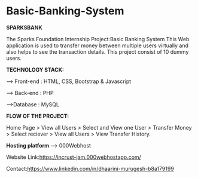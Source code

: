 # Basic-Banking-System
**SPARKSBANK**

The Sparks Foundation Internship Project:Basic Banking System
This Web application is used to transfer money between multiple users virtually and also helps to see the transaction details.
This project consist of 10 dummy users.

**TECHNOLOGY STACK:**

--> Front-end : HTML, CSS, Bootstrap & Javascript

--> Back-end : PHP 

-->Database : MySQL

**FLOW OF THE PROJECT:**

Home Page > View all Users > Select and View one User > Transfer Money > Select reciever > View all Users > View Transfer History.


**Hosting platform** 
--> 000Webhost

Website Link:https://incrust-jam.000webhostapp.com/



Contact:https://www.linkedin.com/in/dhaarini-murugesh-b8a179199
         
 

